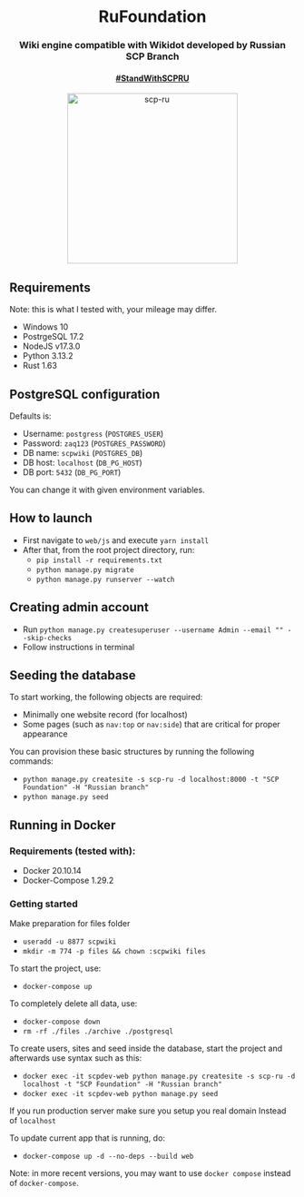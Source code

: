 <div align="center">
  <h1>RuFoundation</h1>
  <h3>Wiki engine compatible with Wikidot developed by Russian SCP Branch</h3>
  <h4><a href="https://boosty.to/scpfanpage">#StandWithSCPRU</a></h4>
  <img src="https://i.kym-cdn.com/photos/images/facebook/001/839/765/e80.png" width="300px" alt="scp-ru">
</div>


## Requirements

Note: this is what I tested with, your mileage may differ.

- Windows 10
- PostrgeSQL 17.2
- NodeJS v17.3.0
- Python 3.13.2
- Rust 1.63

## PostgreSQL configuration
Defaults is:
- Username: `postgress` (`POSTGRES_USER`)
- Password: `zaq123` (`POSTGRES_PASSWORD`)
- DB name: `scpwiki` (`POSTGRES_DB`)
- DB host: `localhost` (`DB_PG_HOST`)
- DB port: `5432` (`DB_PG_PORT`)

You can change it with given environment variables.

## How to launch

- First navigate to `web/js` and execute `yarn install`
- After that, from the root project directory, run:
  - `pip install -r requirements.txt`
  - `python manage.py migrate`
  - `python manage.py runserver --watch`

## Creating admin account

- Run `python manage.py createsuperuser --username Admin --email "" --skip-checks`
- Follow instructions in terminal

## Seeding the database

To start working, the following objects are required:

- Minimally one website record (for localhost)
- Some pages (such as `nav:top` or `nav:side`) that are critical for proper appearance 

You can provision these basic structures by running the following commands:

- `python manage.py createsite -s scp-ru -d localhost:8000 -t "SCP Foundation" -H "Russian branch"`
- `python manage.py seed`

## Running in Docker

### Requirements (tested with):

- Docker 20.10.14
- Docker-Compose 1.29.2

### Getting started

Make preparation for files folder
- `useradd -u 8877 scpwiki`
- `mkdir -m 774 -p files && chown :scpwiki files`

To start the project, use:
- `docker-compose up`

To completely delete all data, use:

- `docker-compose down`
- `rm -rf ./files ./archive ./postgresql`

To create users, sites and seed inside the database, start the project and afterwards use syntax such as this:

- `docker exec -it scpdev-web python manage.py createsite -s scp-ru -d localhost -t "SCP Foundation" -H "Russian branch"`
- `docker exec -it scpdev-web python manage.py seed`

If you run production server make sure you setup you real domain Instead of `localhost`

To update current app that is running, do:

- `docker-compose up -d --no-deps --build web`

Note: in more recent versions, you may want to use `docker compose` instead of `docker-compose`.


